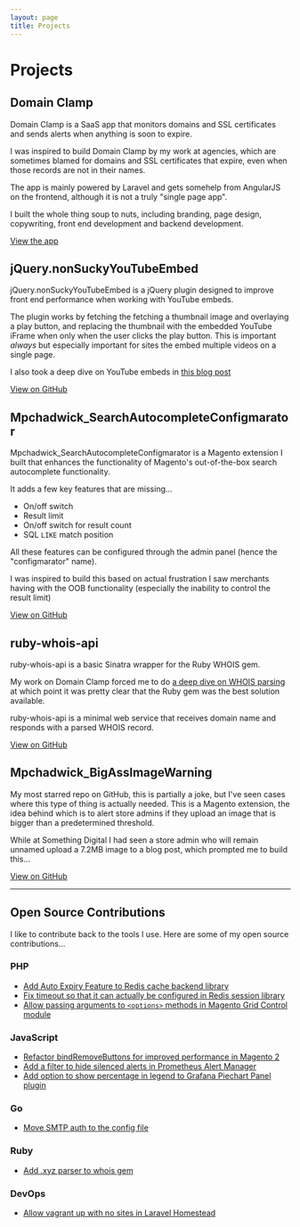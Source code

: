 ```yaml
---
layout: page
title: Projects
---
```

# Projects

## Domain Clamp
Domain Clamp is a SaaS app that monitors domains and SSL certificates and sends alerts when anything is soon to expire.

I was inspired to build Domain Clamp by my work at agencies, which are sometimes blamed for domains and SSL certificates that expire, even when those records are not in their names.

The app is mainly powered by Laravel and gets somehelp from AngularJS on the frontend, although it is not a truly "single page app".

I built the whole thing soup to nuts, including branding, page design, copywriting, front end development and backend development.

<a class="call-to-action" href="https://domainclamp.com">View the app</a>

## jQuery.nonSuckyYouTubeEmbed

jQuery.nonSuckyYouTubeEmbed is a jQuery plugin designed to improve front end performance when working with YouTube embeds.

The plugin works by fetching the fetching a thumbnail image and overlaying a play button, and replacing the thumbnail with the embedded YouTube iFrame when only when the user clicks the play button. This is important *always* but especially important for sites the embed multiple videos on a single page.

I also took a deep dive on YouTube embeds in [this blog post]({{site.url}}/blog/non-sucky-youtube-embed)

<a class="call-to-action" href="https://github.com/mpchadwick/jquery.nonSuckyYouTubeEmbed">View on GitHub</a>

## Mpchadwick_SearchAutocompleteConfigmarator

Mpchadwick_SearchAutocompleteConfigmarator is a Magento extension I built that enhances the functionality of Magento's out-of-the-box search autocomplete functionality.

It adds a few key features that are missing...

- On/off switch
- Result limit
- On/off switch for result count
- SQL `LIKE` match position

All these features can be configured through the admin panel (hence the "configmarator" name).

I was inspired to build this based on actual frustration I saw merchants having with the OOB functionality (especially the inability to control the result limit)

<a class="call-to-action" href="https://github.com/mpchadwick/Mpchadwick_SearchAutocompleteConfigmarator">View on GitHub</a>

## ruby-whois-api

ruby-whois-api is a basic Sinatra wrapper for the Ruby WHOIS gem.

My work on Domain Clamp forced me to do [a deep dive on WHOIS parsing]({{site.url}}/blog/dealing-with-whois-records) at which point it was pretty clear that the Ruby gem was the best solution available.

ruby-whois-api is a minimal web service that receives domain name and responds with a parsed WHOIS record.

<a class="call-to-action" href="https://github.com/mpchadwick/ruby-whois-api">View on GitHub</a>

## Mpchadwick_BigAssImageWarning

My most starred repo on GitHub, this is partially a joke, but I've seen cases where this type of thing is actually needed. This is a Magento extension, the idea behind which is to alert store admins if they upload an image that is bigger than a predetermined threshold.

While at Something Digital I had seen a store admin who will remain unnamed upload a 7.2MB image to a blog post, which prompted me to build this...

<a class="call-to-action" href="https://github.com/mpchadwick/Mpchadwick_BigAssImageWarning">View on GitHub</a>

---

## Open Source Contributions

I like to contribute back to the tools I use. Here are some of my open source contributions...

### PHP

- [Add Auto Expiry Feature to Redis cache backend library](https://github.com/colinmollenhour/Cm_Cache_Backend_Redis/pull/111)
- [Fix timeout so that it can actually be configured in Redis session library](https://github.com/colinmollenhour/Cm_RedisSession/pull/86)
- [Allow passing arguments to `<options>` methods in Magento Grid Control module](https://github.com/magento-hackathon/GridControl/pull/19)

### JavaScript

- [Refactor bindRemoveButtons for improved performance in Magento 2](https://github.com/magento/magento2/pull/1144)
- [Add a filter to hide silenced alerts in Prometheus Alert Manager](https://github.com/prometheus/alertmanager/pull/319)
- [Add option to show percentage in legend to Grafana Piechart Panel plugin](https://github.com/grafana/piechart-panel/pull/41)

### Go

- [Move SMTP auth to the config file](https://github.com/prometheus/alertmanager/pull/308)

### Ruby

- [Add .xyz parser to whois gem](https://github.com/weppos/whois/pull/460)

### DevOps

- [Allow vagrant up with no sites in Laravel Homestead](https://github.com/laravel/homestead/pull/326)